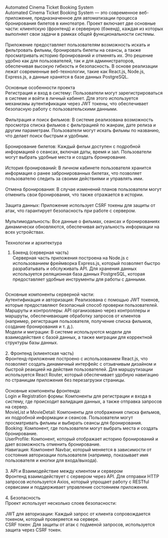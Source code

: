 Automated Cinema Ticket Booking System<br>
Automated Cinema Ticket Booking System — это современное веб-приложение, предназначенное для автоматизации процесса бронирования билетов в кинотеатре. Проект включает две основные части: клиентскую (фронтенд) и серверную (бэкенд), каждая из которых выполняет свои задачи в рамках общей функциональности системы.<br>
<br>
Приложение предоставляет пользователям возможность искать и фильтровать фильмы, бронировать билеты на сеансы, а также просматривать историю бронирований и отменять их. Это решение удобно как для пользователей, так и для администраторов, обеспечивая высокую гибкость и безопасность. В основе реализации лежат современные веб-технологии, такие как React.js, Node.js, Express.js, а данные хранятся в базе данных PostgreSQL.<br>
<br>
Основные особенности проекта<br>
Регистрация и вход в систему: Пользователи могут зарегистрироваться в системе и войти в личный кабинет. Для этого используется механизмы аутентификации через JWT токены, что обеспечивает безопасную работу с пользовательскими данными.<br>
<br>
Фильтрация и поиск фильмов: В системе реализована возможность просмотра списка фильмов с фильтрацией по жанрам, дате релиза и другим параметрам. Пользователи могут искать фильмы по названию, что делает поиск быстрым и удобным.<br>
<br>
Бронирование билетов: Каждый фильм доступен с подробной информацией о сеансах, включая даты, время и зал. Пользователи могут выбрать удобные места и создать бронирование.<br>
<br>
История бронирований: В личном кабинете пользователя хранится информация о ранее забронированных билетах, что позволяет пользователю следить за своими действиями и управлять ими.<br>
<br>
Отмена бронирования: В случае изменений планов пользователи могут отменить свои бронирования, что также отражается в истории.<br>
<br>
Защита данных: Приложение использует CSRF токены для защиты от атак, что гарантирует безопасность при работе с сервером.<br>
<br>
Мультимодальность: Все данные о фильмах, сеансах и бронированиях динамически обновляются, обеспечивая актуальность информации на всех устройствах.<br>
<br>
Технологии и архитектура<br>
1. Бэкенд (серверная часть)<br>
Серверная часть приложения построена на Node.js с использованием фреймворка Express.js, который позволяет быстро разрабатывать и обслуживать API. Для хранения данных используется реляционная база данных PostgreSQL, которая предоставляет удобные инструменты для работы с данными.<br>
<br>
Основные компоненты серверной части:<br>
Аутентификация и авторизация: Реализована с помощью JWT токенов, которые предоставляют безопасный способ проверки пользователей.<br>
Маршруты и контроллеры: API организовано через контроллеры и маршруты, обеспечивающие обработку запросов от клиентов (например, регистрация пользователя, получение списка фильмов, создание бронирования и т. д.).<br>
Модели и миграции: В системе используются модели для взаимодействия с базой данных, а также миграции для корректной структуры базы данных.<br>
<br>
2. Фронтенд (клиентская часть)<br>
Фронтенд-приложение построено с использованием React.js, что позволяет создать динамичный интерфейс с отзывчивым дизайном и быстрой реакцией на действия пользователей. Для маршрутизации используется React Router, который обеспечивает удобную навигацию по страницам приложения без перезагрузки страницы.<br>
<br>
Основные компоненты фронтенда:<br>
Login и Registration формы: Компоненты для регистрации и входа в систему, где происходит валидация данных, а также отправка запросов на сервер.<br>
MovieList и MovieDetail: Компоненты для отображения списка фильмов, их подробной информации и сеансов. Пользователи могут просматривать фильмы и выбирать сеансы для бронирования.<br>
Booking: Компонент, где пользователи могут выбрать места и создать бронирование.<br>
UserProfile: Компонент, который отображает историю бронирований и дает возможность отменить бронирование.<br>
Навигация: Компонент Navbar, который меняется в зависимости от состояния авторизации пользователя (например, показывает имя пользователя и кнопки для входа/выхода).<br>
<br>
3. API и Взаимодействие между клиентом и сервером<br>
Фронтенд взаимодействует с сервером через API. Для отправки HTTP запросов используется Axios, который упрощает работу с RESTful сервисами и поддерживает управление состоянием приложения.<br>
<br>
4. Безопасность<br>
Проект использует несколько слоев безопасности:<br>
<br>
JWT для авторизации: Каждый запрос от клиента сопровождается токеном, который проверяется на сервере.<br>
CSRF токен: Для защиты от атак с подменой запросов, используется защита через CSRF токен.<br>
<br>


